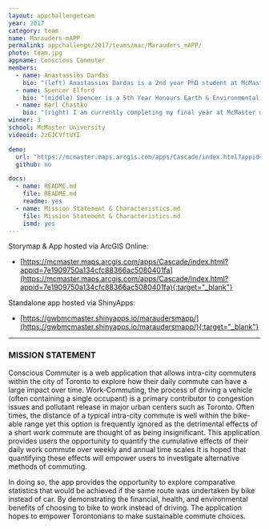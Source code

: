 ```yaml
---
layout: appchallengeteam
year: 2017
category: team
name: Marauders-mAPP
permalink: appchallenge/2017/teams/mac/Marauders_mAPP/
photo: team.jpg
appname: Conscious Commuter
members:
  - name: Anastassios Dardas
    bio: "(left) Anastassios Dardas is a 2nd year PhD student at McMaster University, specializing in spatio-temporal health geography. He believes that by integrating the disciplines of GIS and data science together can develop more effective decision-making process and predictions. During his free time, he enjoys hiking, biking, coaching crew, hanging out with friends, and doing Tough Mudder."
  - name: Spencer Elford
    bio: "(middle) Spencer is a 5th Year Honours Earth & Environmental Sciences Student at McMaster University. He is currently pursuing a minor in GIS. His main interests lie in data visualization and GIS for Urban Planning. In addition to his GIS interests, he is interested in mountain biking, hiking and historical cartography."
  - name: Karl Chastko
    bio: "(right) I am currently completing my final year at McMaster university where I am studying Earth and Environmental Science with a minor in GIS. Although my major is Earth and Environmental Sciences my passion is GIS. I am interested in using GIS for the environment, health and planning as well as data visualization. In my spare time I enjoy home brewing, disk golf, and gardening."
winner: 3
school: McMaster University
videoid: 2z6JCVftUYI

demo:
  url: "https://mcmaster.maps.arcgis.com/apps/Cascade/index.html?appid=7e1909750a134cfc88366ac5080401fa"
  github: no

docs:
  - name: README.md
    file: README.md
    readme: yes
  - name: Mission Statement & Characteristics.md
    file: Mission Statement & Characteristics.md
    ismd: yes
---
```


Storymap & App hosted via ArcGIS Online:
- [https://mcmaster.maps.arcgis.com/apps/Cascade/index.html?appid=7e1909750a134cfc88366ac5080401fa](https://mcmaster.maps.arcgis.com/apps/Cascade/index.html?appid=7e1909750a134cfc88366ac5080401fa){:target="_blank"}

Standalone app hosted via ShinyApps:
- [https://gwbmcmaster.shinyapps.io/maraudersmapp/](https://gwbmcmaster.shinyapps.io/maraudersmapp/){:target="_blank"}

***

### MISSION STATEMENT

Conscious Commuter is a web application that allows intra-city commuters within the city of Toronto to explore how their daily commute can have
a large impact over time. Work-Commuting, the process of driving a vehicle (often containing a single occupant) is a primary contributor to congestion
issues and pollutant release in major urban centers such as Toronto.
Often times, the distance of a typical intra-city commute is well within the bike-able range yet this option is frequently ignored as
the detrimental effects of a short work commute are thought of as being insignificant.
This application provides users the opportunity to quantify the cumulative effects of their daily work commute over weekly and annual time scales
It is hoped that quantifying these effects will empower users to investigate alternative methods of commuting.

In doing so, the app provides the opportunity to explore comparative statistics that would be achieved if the same route was undertaken by bike instead of car.
By demonstrating the financial, health, and environmental benefits of choosing to bike to work instead of driving. The application hopes to
empower Torontonians to make sustainable commute choices.
